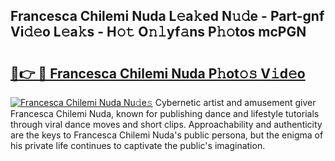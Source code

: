 ## Francesca Chilemi Nuda L𝚎a𝚔ed N𝚞𝚍e - Part-gnf Vi𝚍𝚎o L𝚎a𝚔s - H𝚘𝚝 O𝚗𝚕yf𝚊ns P𝚑𝚘tos mcPGN

# <h2><a href="http://kfdjxg.oniu.top/?m=Francesca+Chilemi+Nuda">🔗👉 🔴 Francesca Chilemi Nuda P𝚑ot𝚘𝚜 V𝚒d𝚎o</a></h2>

[![Francesca Chilemi Nuda Nu𝚍e𝚜](https://i.imgur.com/0qMVB7G.gif)](http://kfdjxg.oniu.top/?m=Francesca+Chilemi+Nuda)
Cybernetic artist and amusement giver Francesca Chilemi Nuda, known for publishing dance and lifestyle tutorials through viral dance moves and short clips. Approachability and authenticity are the keys to Francesca Chilemi Nuda's public persona, but the enigma of his private life continues to captivate the public's imagination.  
